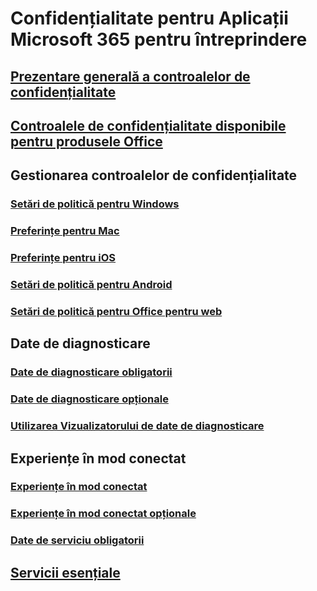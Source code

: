 # Confidențialitate pentru Aplicații Microsoft 365 pentru întreprindere

## [Prezentare generală a controalelor de confidențialitate](overview-privacy-controls.md)
## [Controalele de confidențialitate disponibile pentru produsele Office](products-versions-privacy-controls.md)

## Gestionarea controalelor de confidențialitate
### [Setări de politică pentru Windows](manage-privacy-controls.md)
### [Preferințe pentru Mac](mac-privacy-preferences.md)
### [Preferințe pentru iOS](ios-privacy-preferences.md)
### [Setări de politică pentru Android](android-privacy-controls.md)
### [Setări de politică pentru Office pentru web](office-web-privacy-controls.md)

## Date de diagnosticare
### [Date de diagnosticare obligatorii](required-diagnostic-data.md)
### [Date de diagnosticare opționale](optional-diagnostic-data.md)
### [Utilizarea Vizualizatorului de date de diagnosticare](https://support.microsoft.com/office/cf761ce9-d805-4c60-a339-4e07f3182855)

## Experiențe în mod conectat
### [Experiențe în mod conectat](connected-experiences.md)
### [Experiențe în mod conectat opționale](optional-connected-experiences.md)
### [Date de serviciu obligatorii](required-service-data.md)

## [Servicii esențiale](essential-services.md)